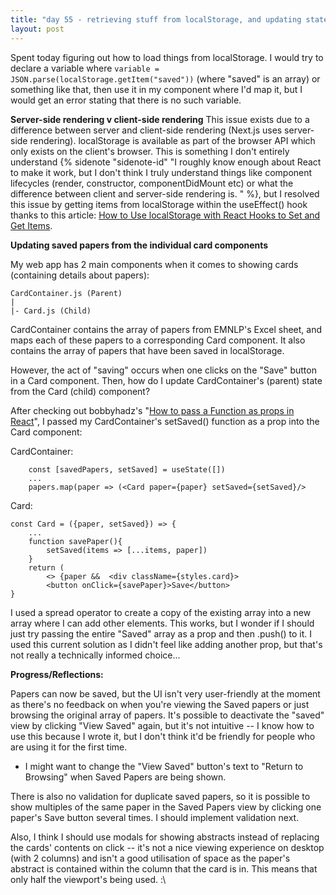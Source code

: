 ```yaml
---
title: "day 55 - retrieving stuff from localStorage, and updating state from child components"
layout: post
---
```

Spent today figuring out how to load things from localStorage. I would try to declare a variable where ```variable = JSON.parse(localStorage.getItem("saved"))``` (where "saved" is an array) or something like that, then use it in my component where I'd map it, but I would get an error stating that there is no such variable.

**Server-side rendering v client-side rendering**
This issue exists due to a difference between server and client-side rendering (Next.js uses server-side rendering). localStorage is available as part of the browser API which only exists on the client's browser. This is something I don't entirely understand {% sidenote "sidenote-id" "I roughly know enough about React to make it work, but I don't think I truly understand things like component lifecycles (render, constructor, componentDidMount etc) or what the difference between client and server-side rendering is. " %}, but I resolved this issue by getting items from localStorage within the useEffect() hook thanks to this article: [How to Use localStorage with React Hooks to Set and Get Items](https://www.freecodecamp.org/news/how-to-use-localstorage-with-react-hooks-to-set-and-get-items/). 

**Updating saved papers from the individual card components**

My web app has 2 main components when it comes to showing cards (containing details about papers): 

```
CardContainer.js (Parent)
|
|- Card.js (Child)
```

CardContainer contains the array of papers from EMNLP's Excel sheet, and maps each of these papers to a corresponding Card component. It also contains the array of papers that have been saved in localStorage. 

However, the act of "saving" occurs when one clicks on the "Save" button in a Card component. Then, how do I update CardContainer's (parent) state from the Card (child) component?

After checking out bobbyhadz's "[How to pass a Function as props in React](https://bobbyhadz.com/blog/react-pass-function-as-prop#:~:text=Define%20the%20function%20in%20the,function%20in%20the%20child%20component.)", I passed my CardContainer's setSaved() function as a prop into the Card component: 

CardContainer:
```
    const [savedPapers, setSaved] = useState([])
    ...
    papers.map(paper => (<Card paper={paper} setSaved={setSaved}/>
```

Card: 
```
const Card = ({paper, setSaved}) => {
    ...
    function savePaper(){
        setSaved(items => [...items, paper])
    }
    return (
        <> {paper &&  <div className={styles.card}>
        <button onClick={savePaper}>Save</button>
}
```

I used a spread operator to create a copy of the existing array into a new array where I can add other elements. This works, but I wonder if I should just try passing the entire "Saved" array as a prop and then .push() to it. I used this current solution as I didn't feel like adding another prop, but that's not really a technically informed choice...

**Progress/Reflections:**

Papers can now be saved, but the UI isn't very user-friendly at the moment as there's no feedback on when you're viewing the Saved papers or just browsing the original array of papers. It's possible to deactivate the "saved" view by clicking "View Saved" again, but it's not intuitive -- I know how to use this because I wrote it, but I don't think it'd be friendly for people who are using it for the first time. 

- I might want to change the "View Saved" button's text to "Return to Browsing" when Saved Papers are being shown. 

There is also no validation for duplicate saved papers, so it is possible to show multiples of the same paper in the Saved Papers view by clicking one paper's Save button several times. I should implement validation next. 

Also, I think I should use modals for showing abstracts instead of replacing the cards' contents on click -- it's not a nice viewing experience on desktop (with 2 columns) and isn't a good utilisation of space as the paper's abstract is contained within the column that the card is in. This means that only half the viewport's being used. :\\